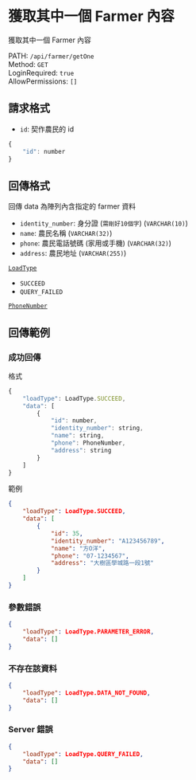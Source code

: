 # 獲取其中一個 Farmer 內容

獲取其中一個 Farmer 內容

PATH: `/api/farmer/getOne`  
Method: `GET`  
LoginRequired: `true`  
AllowPermissions: `[]`  


## 請求格式
* `id`: 契作農民的 id

```js
{
    "id": number
}
```


## 回傳格式

回傳 data 為陣列內含指定的 farmer 資料  

* `identity_number`: 身分證 (`需剛好10個字`) (`VARCHAR(10)`)
* `name`: 農民名稱 (`VARCHAR(32)`)
* `phone`: 農民電話號碼 (家用或手機) (`VARCHAR(32)`)
* `address`: 農民地址 (`VARCHAR(255)`)

[`LoadType`](../../types.md#loadtype)  
* `SUCCEED`
* `QUERY_FAILED`

[`PhoneNumber`](../../types.md#phonenumber)  



## 回傳範例
### 成功回傳
格式
```js
{
    "loadType": LoadType.SUCCEED,
    "data": [
        {
            "id": number,
            "identity_number": string,
            "name": string,
            "phone": PhoneNumber,
            "address": string
        }
    ]
}
```
範例
```json
{
    "loadType": LoadType.SUCCEED,
    "data": [
        {
            "id": 35,
            "identity_number": "A123456789",
            "name": "方O洋",
            "phone": "07-1234567",
            "address": "大樹區學城路一段1號"
        }
    ]
}
```

### 參數錯誤
```json
{
    "loadType": LoadType.PARAMETER_ERROR,
    "data": []
}
```

### 不存在該資料
```json
{
    "loadType": LoadType.DATA_NOT_FOUND,
    "data": []
}
```

### Server 錯誤  
```json
{
    "loadType": LoadType.QUERY_FAILED,
    "data": []
}
```
